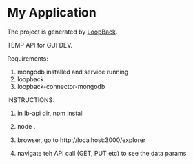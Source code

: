 # My Application

The project is generated by [LoopBack](http://loopback.io).


TEMP API for GUI DEV.

Requirements:

1) mongodb installed and service running
2) loopback
3) loopback-connector-mongodb

INSTRUCTIONS:

1) in lb-api dir, npm install

2) node .

3) browser, go to http://localhost:3000/explorer

4) navigate teh API call (GET, PUT etc) to see the data params
